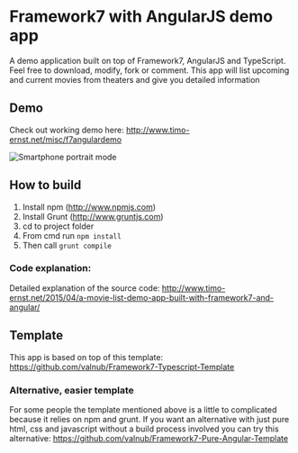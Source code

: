 # Framework7 with AngularJS demo app

A demo application built on top of Framework7, AngularJS and TypeScript. Feel free to download, modify, fork or comment. This app will list upcoming and current movies from theaters and give you detailed information

## Demo
Check out working demo here: http://www.timo-ernst.net/misc/f7angulardemo

![Smartphone portrait mode](http://www.timo-ernst.net/wp-content/uploads/2015/04/Foto-02.04.15-01-44-28-169x300.png)

## How to build
1. Install npm (http://www.npmjs.com)
2. Install Grunt (http://www.gruntjs.com)
3. cd to project folder
4. From cmd run `npm install`
5. Then call `grunt compile`

### Code explanation:
Detailed explanation of the source code: http://www.timo-ernst.net/2015/04/a-movie-list-demo-app-built-with-framework7-and-angular/

## Template

This app is based on top of this template: https://github.com/valnub/Framework7-Typescript-Template

### Alternative, easier template

For some people the template mentioned above is a little to complicated because it relies on npm and grunt. If you want an alternative with just pure html, css and javascript without a build process involved you can try this alternative: https://github.com/valnub/Framework7-Pure-Angular-Template
